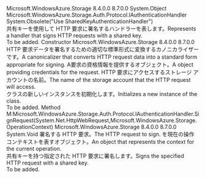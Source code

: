 <Type Name="SharedKeyLiteAuthenticationHandler" FullName="Microsoft.WindowsAzure.Storage.Auth.Protocol.SharedKeyLiteAuthenticationHandler">
  <TypeSignature Language="C#" Value="public sealed class SharedKeyLiteAuthenticationHandler : Microsoft.WindowsAzure.Storage.Auth.Protocol.IAuthenticationHandler" />
  <TypeSignature Language="ILAsm" Value=".class public auto ansi sealed beforefieldinit SharedKeyLiteAuthenticationHandler extends System.Object implements class Microsoft.WindowsAzure.Storage.Auth.Protocol.IAuthenticationHandler" />
  <TypeSignature Language="DocId" Value="T:Microsoft.WindowsAzure.Storage.Auth.Protocol.SharedKeyLiteAuthenticationHandler" />
  <TypeSignature Language="VB.NET" Value="Public NotInheritable Class SharedKeyLiteAuthenticationHandler&#xA;Implements IAuthenticationHandler" />
  <TypeSignature Language="F#" Value="type SharedKeyLiteAuthenticationHandler = class&#xA;    interface IAuthenticationHandler" />
  <AssemblyInfo>
    <AssemblyName>Microsoft.WindowsAzure.Storage</AssemblyName>
    <AssemblyVersion>8.4.0.0</AssemblyVersion>
    <AssemblyVersion>8.7.0.0</AssemblyVersion>
  </AssemblyInfo>
  <Base>
    <BaseTypeName>System.Object</BaseTypeName>
  </Base>
  <Interfaces>
    <Interface>
      <InterfaceName>Microsoft.WindowsAzure.Storage.Auth.Protocol.IAuthenticationHandler</InterfaceName>
    </Interface>
  </Interfaces>
  <Attributes>
    <Attribute>
      <AttributeName>System.Obsolete("Use SharedKeyAuthenticationHandler")</AttributeName>
    </Attribute>
  </Attributes>
  <Docs>
    <summary>
            <span data-ttu-id="9d559-101">共有キーを使用して HTTP 要求に署名するハンドラーを表します。</span><span class="sxs-lookup"><span data-stu-id="9d559-101">Represents a handler that signs HTTP requests with a shared key.</span></span>
            </summary>
    <remarks>To be added.</remarks>
  </Docs>
  <Members>
    <Member MemberName=".ctor">
      <MemberSignature Language="C#" Value="public SharedKeyLiteAuthenticationHandler (Microsoft.WindowsAzure.Storage.Core.Auth.ICanonicalizer canonicalizer, Microsoft.WindowsAzure.Storage.Auth.StorageCredentials credentials, string resourceAccountName);" />
      <MemberSignature Language="ILAsm" Value=".method public hidebysig specialname rtspecialname instance void .ctor(class Microsoft.WindowsAzure.Storage.Core.Auth.ICanonicalizer canonicalizer, class Microsoft.WindowsAzure.Storage.Auth.StorageCredentials credentials, string resourceAccountName) cil managed" />
      <MemberSignature Language="DocId" Value="M:Microsoft.WindowsAzure.Storage.Auth.Protocol.SharedKeyLiteAuthenticationHandler.#ctor(Microsoft.WindowsAzure.Storage.Core.Auth.ICanonicalizer,Microsoft.WindowsAzure.Storage.Auth.StorageCredentials,System.String)" />
      <MemberSignature Language="VB.NET" Value="Public Sub New (canonicalizer As ICanonicalizer, credentials As StorageCredentials, resourceAccountName As String)" />
      <MemberSignature Language="F#" Value="new Microsoft.WindowsAzure.Storage.Auth.Protocol.SharedKeyLiteAuthenticationHandler : Microsoft.WindowsAzure.Storage.Core.Auth.ICanonicalizer * Microsoft.WindowsAzure.Storage.Auth.StorageCredentials * string -&gt; Microsoft.WindowsAzure.Storage.Auth.Protocol.SharedKeyLiteAuthenticationHandler" Usage="new Microsoft.WindowsAzure.Storage.Auth.Protocol.SharedKeyLiteAuthenticationHandler (canonicalizer, credentials, resourceAccountName)" />
      <MemberType>Constructor</MemberType>
      <AssemblyInfo>
        <AssemblyName>Microsoft.WindowsAzure.Storage</AssemblyName>
        <AssemblyVersion>8.4.0.0</AssemblyVersion>
        <AssemblyVersion>8.7.0.0</AssemblyVersion>
      </AssemblyInfo>
      <Parameters>
        <Parameter Name="canonicalizer" Type="Microsoft.WindowsAzure.Storage.Core.Auth.ICanonicalizer" />
        <Parameter Name="credentials" Type="Microsoft.WindowsAzure.Storage.Auth.StorageCredentials" />
        <Parameter Name="resourceAccountName" Type="System.String" />
      </Parameters>
      <Docs>
        <param name="canonicalizer"><span data-ttu-id="9d559-102">HTTP 要求データを署名するための適切な標準形式に変換するカノニカライザーです。</span><span class="sxs-lookup"><span data-stu-id="9d559-102">A canonicalizer that converts HTTP request data into a standard form appropriate for signing.</span></span></param>
        <param name="credentials"><span data-ttu-id="9d559-103">A<see cref="T:Microsoft.WindowsAzure.Storage.Auth.StorageCredentials" />要求の資格情報を提供するオブジェクト。</span><span class="sxs-lookup"><span data-stu-id="9d559-103">A <see cref="T:Microsoft.WindowsAzure.Storage.Auth.StorageCredentials" /> object providing credentials for the request.</span></span></param>
        <param name="resourceAccountName"><span data-ttu-id="9d559-104">HTTP 要求にアクセスするストレージ アカウントの名前。</span><span class="sxs-lookup"><span data-stu-id="9d559-104">The name of the storage account that the HTTP request will access.</span></span></param>
        <summary>
            <span data-ttu-id="9d559-105"><see cref="T:Microsoft.WindowsAzure.Storage.Auth.Protocol.SharedKeyLiteAuthenticationHandler" /> クラスの新しいインスタンスを初期化します。</span><span class="sxs-lookup"><span data-stu-id="9d559-105">Initializes a new instance of the <see cref="T:Microsoft.WindowsAzure.Storage.Auth.Protocol.SharedKeyLiteAuthenticationHandler" /> class.</span></span>
            </summary>
        <remarks>To be added.</remarks>
      </Docs>
    </Member>
    <Member MemberName="SignRequest">
      <MemberSignature Language="C#" Value="public void SignRequest (System.Net.HttpWebRequest request, Microsoft.WindowsAzure.Storage.OperationContext operationContext);" />
      <MemberSignature Language="ILAsm" Value=".method public hidebysig newslot virtual instance void SignRequest(class System.Net.HttpWebRequest request, class Microsoft.WindowsAzure.Storage.OperationContext operationContext) cil managed" />
      <MemberSignature Language="DocId" Value="M:Microsoft.WindowsAzure.Storage.Auth.Protocol.SharedKeyLiteAuthenticationHandler.SignRequest(System.Net.HttpWebRequest,Microsoft.WindowsAzure.Storage.OperationContext)" />
      <MemberSignature Language="F#" Value="abstract member SignRequest : System.Net.HttpWebRequest * Microsoft.WindowsAzure.Storage.OperationContext -&gt; unit&#xA;override this.SignRequest : System.Net.HttpWebRequest * Microsoft.WindowsAzure.Storage.OperationContext -&gt; unit" Usage="sharedKeyLiteAuthenticationHandler.SignRequest (request, operationContext)" />
      <MemberType>Method</MemberType>
      <Implements>
        <InterfaceMember>M:Microsoft.WindowsAzure.Storage.Auth.Protocol.IAuthenticationHandler.SignRequest(System.Net.HttpWebRequest,Microsoft.WindowsAzure.Storage.OperationContext)</InterfaceMember>
      </Implements>
      <AssemblyInfo>
        <AssemblyName>Microsoft.WindowsAzure.Storage</AssemblyName>
        <AssemblyVersion>8.4.0.0</AssemblyVersion>
        <AssemblyVersion>8.7.0.0</AssemblyVersion>
      </AssemblyInfo>
      <ReturnValue>
        <ReturnType>System.Void</ReturnType>
      </ReturnValue>
      <Parameters>
        <Parameter Name="request" Type="System.Net.HttpWebRequest" />
        <Parameter Name="operationContext" Type="Microsoft.WindowsAzure.Storage.OperationContext" />
      </Parameters>
      <Docs>
        <param name="request"><span data-ttu-id="9d559-106">署名する HTTP 要求。</span><span class="sxs-lookup"><span data-stu-id="9d559-106">The HTTP request to sign.</span></span></param>
        <param name="operationContext"><span data-ttu-id="9d559-107"><see cref="T:Microsoft.WindowsAzure.Storage.OperationContext" />を現在の操作コンテキストを表すオブジェクト。</span><span class="sxs-lookup"><span data-stu-id="9d559-107">An <see cref="T:Microsoft.WindowsAzure.Storage.OperationContext" /> object that represents the context for the current operation.</span></span></param>
        <summary>
            <span data-ttu-id="9d559-108">共有キーを持つ指定された HTTP 要求に署名します。</span><span class="sxs-lookup"><span data-stu-id="9d559-108">Signs the specified HTTP request with a shared key.</span></span>
            </summary>
        <remarks>To be added.</remarks>
      </Docs>
    </Member>
  </Members>
</Type>